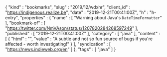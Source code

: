 {
  "kind" : "bookmarks",
  "slug" : "2019/12/wdxhr",
  "client_id" : "https://indigenous.realize.be",
  "date" : "2019-12-21T00:41:00Z",
  "h" : "h-entry",
  "properties" : {
    "name" : [ "Warning about Java's `DateTimeFormatter`" ],
    "bookmark-of" : [ "https://twitter.com/NmVAson/status/1207820284268597249" ],
    "published" : [ "2019-12-21T00:41:00Z" ],
    "category" : [ "java" ],
    "content" : [ {
      "html" : "",
      "value" : "A subtle and not so fun source of bugs if you're affected - worth investigating!"
    } ],
    "syndication" : [ "https://news.indieweb.org/en" ]
  },
  "tags" : [ "java" ]
}
